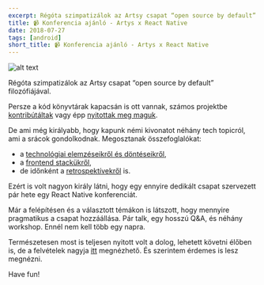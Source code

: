 ```yaml
---
excerpt: Régóta szimpatizálok az Artsy csapat “open source by default” filozófiájával. Király, hogy egy ennyire dedikált csapat szervezett pár hete egy React Native konferenciát.
title: 📹 Konferencia ajánló - Artys x React Native
date: 2018-07-27
tags: [android]
short_title: 📹 Konferencia ajánló - Artys x React Native
---
```


![alt text](https://appcraft.hu/assets/img/artsy-rn-conf-01.png)

Régóta szimpatizálok az Artsy csapat “open source by default” filozófiájával.

Persze a kód könyvtárak kapacsán is ott vannak, számos projektbe [kontribútáltak](http://bit.ly/gh-cocoapods) vagy épp [nyitottak meg maguk](http://bit.ly/gh-artsy).

De ami még királyabb, hogy kapunk némi kivonatot néhány tech topicról, ami a srácok gondolkodnak.  Megosztanak összefoglalókat:
- a [technológiai elemzéseikről és döntéseikről](http://bit.ly/rn-navigation-choices),
- a [frontend stackükről](http://bit.ly/artsy-fe-stack),
- de időnként a [retrospektívekről]((http://bit.ly/artsy-rn-retro)) is.

Ezért is volt nagyon király látni, hogy egy ennyire dedikált csapat szervezett pár hete egy React Native konferenciát.

Már a felépítésen és a választott témákon is látszott, hogy mennyire pragmatikus a csapat hozzáállása. Pár talk, egy hosszú Q&A, és néhány workshop. Ennél nem kell több egy napra.

Természetesen most is teljesen nyitott volt a dolog, lehetett követni élőben is, de a felvételek nagyja [itt](http://bit.ly/artsy-rn-conf) megnézhető. És szerintem érdemes is lesz megnézni.

Have fun!
